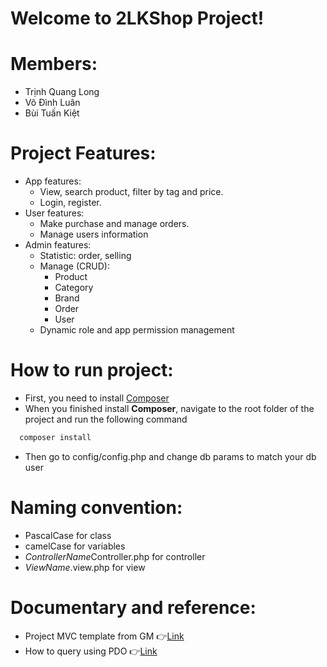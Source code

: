 # Welcome to 2LKShop Project!

# Members:

- Trịnh Quang Long
- Võ Đình Luân
- Bùi Tuấn Kiệt

# Project Features:

- App features:
  - View, search product, filter by tag and price.
  - Login, register.
- User features:
  - Make purchase and manage orders.
  - Manage users information
- Admin features:
  - Statistic: order, selling
  - Manage (CRUD):
    - Product
    - Category
    - Brand
    - Order
    - User
  - Dynamic role and app permission management

# How to run project:

- First, you need to install [Composer](https://getcomposer.org/download/)
- When you finished install **Composer**, navigate to the root folder of the project and run the following command

```sh
  composer install
```

- Then go to config/config.php and change db params to match your db user

# Naming convention:

- PascalCase for class
- camelCase for variables
- *ControllerName*Controller.php for controller
- _ViewName_.view.php for view

# Documentary and reference:

- Project MVC template from GM 👉[Link](https://www.giuseppemaccario.com/how-to-build-a-simple-php-mvc-framework/)
- How to query using PDO 👉[Link](https://www.phptutorial.net/php-pdo/php-pdo-select/)
